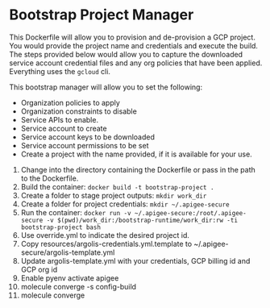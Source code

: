 
# Bootstrap Project Manager
This Dockerfile will allow you to provision and de-provision a GCP project. You
would provide the project name and credentials and execute the build. The steps
provided below would allow you to capture the downloaded service account credential 
files and any org policies that have been applied. Everything uses the `gcloud` cli.

This bootstrap manager will allow you to set the following: 
- Organization policies to apply
- Organization constraints to disable
- Service APIs to enable.
- Service account to create
- Service account keys to be downloaded
- Service account permissions to be set
- Create a project with the name provided, if it is available for your use.

1. Change into the directory containing the Dockerfile or pass in the path to the Dockerfile.
2. Build the container: `docker build -t bootstrap-project .`
3. Create a folder to stage project outputs: `mkdir work_dir`
4. Create a folder for project credentials: `mkdir ~/.apigee-secure`
5. Run the container: `docker run -v ~/.apigee-secure:/root/.apigee-secure -v $(pwd)/work_dir:/bootstrap-runtime/work_dir:rw -ti bootstrap-project bash`
6. Use override.yml to indicate the desired project id.
7. Copy resources/argolis-credentials.yml.template to ~/.apigee-secure/argolis-template.yml
8. Update argolis-template.yml with your credentials, GCP billing id and GCP org id
9. Enable pyenv activate apigee
10. molecule converge -s config-build
11. molecule converge 